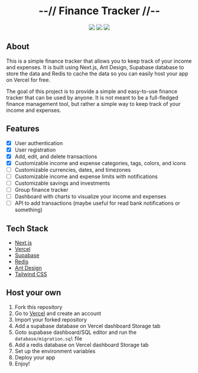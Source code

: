 <div align="center">
    <h1>--// Finance Tracker //--</h1>
    <img src="https://img.shields.io/github/last-commit/klpod221/finance-tracker?style=for-the-badge&color=ffb4a2&labelColor=201a19">
    <img src="https://img.shields.io/github/stars/klpod221/finance-tracker?style=for-the-badge&color=e6c419&labelColor=1d1b16">
    <img src="https://img.shields.io/github/repo-size/klpod221/finance-tracker?style=for-the-badge&color=a8c7ff&labelColor=1a1b1f">
</div>

## About

This is a simple finance tracker that allows you to keep track of your income and expenses. It is built using Next.js, Ant Design, Supabase database to store the data and Redis to cache the data so you can easily host your app on Vercel for free.

The goal of this project is to provide a simple and easy-to-use finance tracker that can be used by anyone. It is not meant to be a full-fledged finance management tool, but rather a simple way to keep track of your income and expenses.

## Features

- [x] User authentication
- [x] User registration
- [x] Add, edit, and delete transactions
- [x] Customizable income and expense categories, tags, colors, and icons
- [ ] Customizable currencies, dates, and timezones
- [ ] Customizable income and expense limits with notifications
- [ ] Customizable savings and investments
- [ ] Group finance tracker
- [ ] Dashboard with charts to visualize your income and expenses
- [ ] API to add transactions (maybe useful for read bank notifications or something)

## Tech Stack

- [Next.js](https://nextjs.org/)
- [Vercel](https://vercel.com/)
- [Supabase](https://supabase.com/)
- [Redis](https://redis.io/)
- [Ant Design](https://ant.design/)
- [Tailwind CSS](https://tailwindcss.com/)

## Host your own

1. Fork this repository
2. Go to [Vercel](https://vercel.com/) and create an account
3. Import your forked repository
4. Add a supabase database on Vercel dashboard Storage tab
5. Goto supabase dashboard/SQL editor and run the `database/migration.sql` file
6. Add a redis database on Vercel dashboard Storage tab
7. Set up the environment variables
8. Deploy your app
9. Enjoy!
